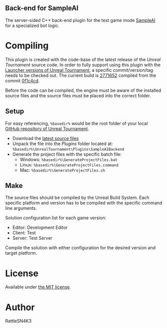 Back-end for SampleAI
---
The server-sided C++ back-end plugin for the test game mode [SampleAI](https://github.com/RattleSN4K3/UT4-SampleAI) for a specialized bot logic.

# Compiling

This plugin is created with the code-base of the latest release of the _Unreal Tournament_ source code. In order to fully support using this plugin with the [Launcher versions of Unreal Tournament](https://www.unrealtournament.com/download), a specific commit/version/tag needs to be checked out. The current build is [2771652](https://wiki.unrealengine.com/Version_Notes_2015_11_19) compiled from the commit [0f1c4cd](https://github.com/EpicGames/UnrealTournament/tree/0f1c4cd).

Before the code can be compiled, the engine must be aware of the installed source files and the source files must be placed into the correct folder.

## Setup

For easy referencing, `%basedir%` would be the root folder of your local [GitHub repository of Unreal Tournament](https://github.com/EpicGames/UnrealTournament).

- Download the [latest source files](/../../archive/master.zip)
- Unpack the file into the *Plugins* folder located at:  
  `%basedir%\UnrealTournament\Plugins\SampleAIBackend`
- Generate the project files with the specific batch file:  
  - Windows: `%basedir%\GenerateProjectFiles.bat`
  - Linux: `%basedir%\GenerateProjectFiles.command`
  - Mac: `%basedir%\GenerateProjectFiles.sh`

## Make

The source files should be compiled by the Unreal Build System. Each specific platform and version has to be compiled with the specific command line arguments.

Solution configuration list for each game version:
- Editor: Development Editor
- Client: Test
- Server: Test Server

Compile the solution with either configuration for the desired version and target platform.

# License
Available under [the MIT license](http://opensource.org/licenses/mit-license.php).

# Author
RattleSN4K3
